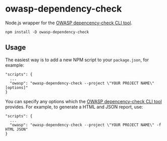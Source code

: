 # owasp-dependency-check

Node.js wrapper for the [OWASP depencency-check CLI tool](https://jeremylong.github.io/DependencyCheck/dependency-check-cli/index.html).

```
npm install -D owasp-dependency-check
```

## Usage

The easiest way is to add a new NPM script to your `package.json`, for example:

```
"scripts": {
  ...
  "owasp": "owasp-dependency-check --project \"YOUR PROJECT NAME\" [options]"
}
```

You can specify any options which the [OWASP depencency-check CLI tool](https://jeremylong.github.io/DependencyCheck/dependency-check-cli/index.html) provides. For example, to generate a HTML and JSON report, use:

```
"scripts": {
  ...
  "owasp": "owasp-dependency-check --project \"YOUR PROJECT NAME\" -f HTML JSON"
}
```
